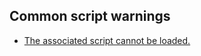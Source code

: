 ## Common script warnings
- [The associated script cannot be loaded.](../../Script%20Loading%20Issues.md)
